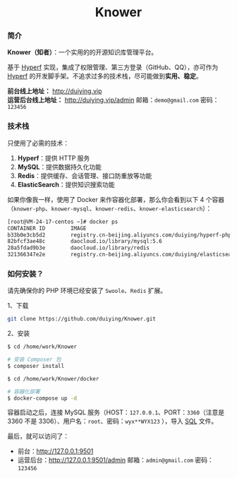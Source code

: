 <h1 align="center">
    Knower
</h1>

### 简介

**Knower（知者）**：一个实用的的开源知识库管理平台。  

基于 <a href="https://github.com/hyperf/hyperf">Hyperf</a> 实现，集成了权限管理、第三方登录（GitHub、QQ），亦可作为 <a href="https://github.com/hyperf/hyperf">Hyperf</a> 的开发脚手架。不追求过多的技术栈，尽可能做到**实用、稳定**。

**前台线上地址：** http://duiying.vip  
**运营后台线上地址：** http://duiying.vip/admin 邮箱：`demo@gmail.com` 密码：`123456`

### 技术栈

只使用了必需的技术：  

1. **Hyperf**：提供 HTTP 服务
2. **MySQL**：提供数据持久化功能
3. **Redis**：提供缓存、会话管理、接口防重放等功能
4. **ElasticSearch**：提供知识搜索功能

如果你像我一样，使用了 Docker 来作容器化部署，那么你会看到以下 4 个容器（`knower-php`、`knower-mysql`、`knower-redis`、`knower-elasticsearch`）：  

```sh
[root@VM-24-17-centos ~]# docker ps
CONTAINER ID        IMAGE                                                           COMMAND                  CREATED             STATUS              PORTS                                            NAMES
b33b0e3cb5d2        registry.cn-beijing.aliyuncs.com/duiying/hyperf-php8:1.0        "php bin/hyperf.ph..."   6 weeks ago         Up About an hour    0.0.0.0:80->9501/tcp                             knower-php
82bfcf3ae48c        daocloud.io/library/mysql:5.6                                   "docker-entrypoint..."   6 weeks ago         Up 6 weeks          0.0.0.0:3306->3306/tcp                           knower-mysql
28a5fdad9b3e        daocloud.io/library/redis                                       "docker-entrypoint..."   6 weeks ago         Up 6 weeks          0.0.0.0:6397->6379/tcp                           knower-redis
321366347e2e        registry.cn-beijing.aliyuncs.com/duiying/elasticsearch-ik:1.0   "/tini -- /usr/loc..."   6 weeks ago         Up 6 weeks          0.0.0.0:9200->9200/tcp, 0.0.0.0:9300->9300/tcp   knower-elasticsearch
```

### 如何安装？

请先确保你的 PHP 环境已经安装了 `Swoole`、`Redis` 扩展。  

1、下载  

```sh
git clone https://github.com/duiying/Knower.git
```

2、安装  

```sh
$ cd /home/work/Knower

# 安装 Composer 包
$ composer install

$ cd /home/work/Knower/docker

# 容器化部署
$ docker-compose up -d
```

容器启动之后，连接 MySQL 服务（HOST：`127.0.0.1`、PORT：`3360`（注意是 3360 不是 3306）、用户名：`root`、密码：`wyx**WYX123` ），导入 [SQL](https://github.com/duiying/Knower/blob/master/knower.sql) 文件。  

最后，就可以访问了：  

- 前台：http://127.0.0.1:9501
- 运营后台：http://127.0.0.1:9501/admin 邮箱：`admin@gmail.com` 密码：`123456`